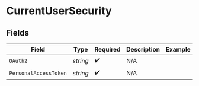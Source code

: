 # CurrentUserSecurity


## Fields

| Field                 | Type                  | Required              | Description           | Example               |
| --------------------- | --------------------- | --------------------- | --------------------- | --------------------- |
| `OAuth2`              | *string*              | :heavy_check_mark:    | N/A                   |                       |
| `PersonalAccessToken` | *string*              | :heavy_check_mark:    | N/A                   |                       |
